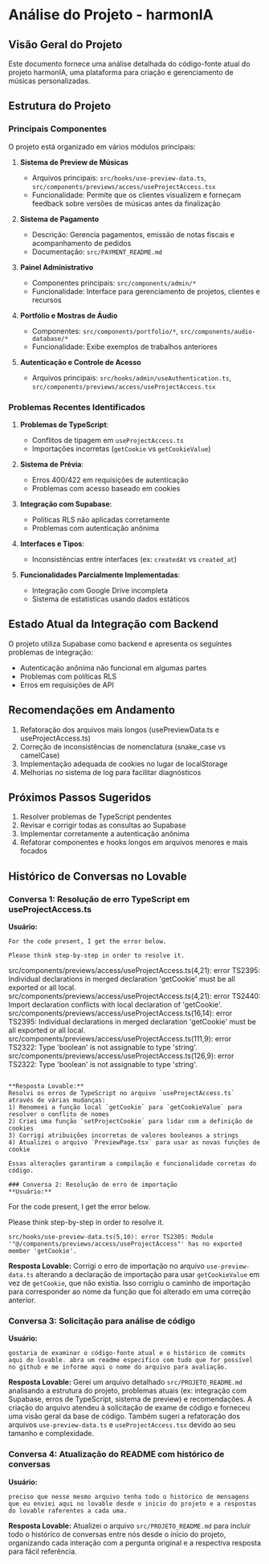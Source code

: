 
# Análise do Projeto - harmonIA

## Visão Geral do Projeto

Este documento fornece uma análise detalhada do código-fonte atual do projeto harmonIA, uma plataforma para criação e gerenciamento de músicas personalizadas.

## Estrutura do Projeto

### Principais Componentes

O projeto está organizado em vários módulos principais:

1. **Sistema de Preview de Músicas**
   - Arquivos principais: `src/hooks/use-preview-data.ts`, `src/components/previews/access/useProjectAccess.tsx`
   - Funcionalidade: Permite que os clientes visualizem e forneçam feedback sobre versões de músicas antes da finalização

2. **Sistema de Pagamento**
   - Descrição: Gerencia pagamentos, emissão de notas fiscais e acompanhamento de pedidos
   - Documentação: `src/PAYMENT_README.md`

3. **Painel Administrativo**
   - Componentes principais: `src/components/admin/*`
   - Funcionalidade: Interface para gerenciamento de projetos, clientes e recursos

4. **Portfólio e Mostras de Áudio**
   - Componentes: `src/components/portfolio/*`, `src/components/audio-database/*`
   - Funcionalidade: Exibe exemplos de trabalhos anteriores

5. **Autenticação e Controle de Acesso**
   - Arquivos principais: `src/hooks/admin/useAuthentication.ts`, `src/components/previews/access/useProjectAccess.tsx`

### Problemas Recentes Identificados

1. **Problemas de TypeScript**:
   - Conflitos de tipagem em `useProjectAccess.ts`
   - Importações incorretas (`getCookie` vs `getCookieValue`)

2. **Sistema de Prévia**:
   - Erros 400/422 em requisições de autenticação
   - Problemas com acesso baseado em cookies

3. **Integração com Supabase**:
   - Políticas RLS não aplicadas corretamente
   - Problemas com autenticação anônima

4. **Interfaces e Tipos**:
   - Inconsistências entre interfaces (ex: `createdAt` vs `created_at`)

5. **Funcionalidades Parcialmente Implementadas**:
   - Integração com Google Drive incompleta
   - Sistema de estatísticas usando dados estáticos

## Estado Atual da Integração com Backend

O projeto utiliza Supabase como backend e apresenta os seguintes problemas de integração:

- Autenticação anônima não funcional em algumas partes
- Problemas com políticas RLS
- Erros em requisições de API

## Recomendações em Andamento

1. Refatoração dos arquivos mais longos (usePreviewData.ts e useProjectAccess.ts)
2. Correção de inconsistências de nomenclatura (snake_case vs camelCase)
3. Implementação adequada de cookies no lugar de localStorage
4. Melhorias no sistema de log para facilitar diagnósticos

## Próximos Passos Sugeridos

1. Resolver problemas de TypeScript pendentes
2. Revisar e corrigir todas as consultas ao Supabase
3. Implementar corretamente a autenticação anônima
4. Refatorar componentes e hooks longos em arquivos menores e mais focados

## Histórico de Conversas no Lovable

### Conversa 1: Resolução de erro TypeScript em useProjectAccess.ts
**Usuário:**
```
For the code present, I get the error below.

Please think step-by-step in order to resolve it.
```
src/components/previews/access/useProjectAccess.ts(4,21): error TS2395: Individual declarations in merged declaration 'getCookie' must be all exported or all local.
src/components/previews/access/useProjectAccess.ts(4,21): error TS2440: Import declaration conflicts with local declaration of 'getCookie'.
src/components/previews/access/useProjectAccess.ts(16,14): error TS2395: Individual declarations in merged declaration 'getCookie' must be all exported or all local.
src/components/previews/access/useProjectAccess.ts(111,9): error TS2322: Type 'boolean' is not assignable to type 'string'.
src/components/previews/access/useProjectAccess.ts(126,9): error TS2322: Type 'boolean' is not assignable to type 'string'.
```

**Resposta Lovable:**
Resolvi os erros de TypeScript no arquivo `useProjectAccess.ts` através de várias mudanças:
1) Renomeei a função local `getCookie` para `getCookieValue` para resolver o conflito de nomes
2) Criei uma função `setProjectCookie` para lidar com a definição de cookies
3) Corrigi atribuições incorretas de valores booleanos a strings
4) Atualizei o arquivo `PreviewPage.tsx` para usar as novas funções de cookie

Essas alterações garantiram a compilação e funcionalidade corretas do código.

### Conversa 2: Resolução de erro de importação
**Usuário:**
```
For the code present, I get the error below.

Please think step-by-step in order to resolve it.
```
src/hooks/use-preview-data.ts(5,10): error TS2305: Module '"@/components/previews/access/useProjectAccess"' has no exported member 'getCookie'.
```

**Resposta Lovable:**
Corrigi o erro de importação no arquivo `use-preview-data.ts` alterando a declaração de importação para usar `getCookieValue` em vez de `getCookie`, que não existia. Isso corrigiu o caminho de importação para corresponder ao nome da função que foi alterado em uma correção anterior.

### Conversa 3: Solicitação para análise de código
**Usuário:**
```
gostaria de examinar o código-fonte atual e o histórico de commits aqui do lovable. abra um readme especifico com tudo que for possível no github e me informe aqui o nome do arquivo para avaliação.
```

**Resposta Lovable:**
Gerei um arquivo detalhado `src/PROJETO_README.md` analisando a estrutura do projeto, problemas atuais (ex: integração com Supabase, erros de TypeScript, sistema de preview) e recomendações. A criação do arquivo atendeu à solicitação de exame de código e forneceu uma visão geral da base de código. Também sugeri a refatoração dos arquivos `use-preview-data.ts` e `useProjectAccess.tsx` devido ao seu tamanho e complexidade.

### Conversa 4: Atualização do README com histórico de conversas
**Usuário:**
```
preciso que nesse mesmo arquivo tenha todo o histórico de mensagens que eu enviei aqui no lovable desde o inicio do projeto e a respostas do lovable raferentes a cada uma.
```

**Resposta Lovable:**
Atualizei o arquivo `src/PROJETO_README.md` para incluir todo o histórico de conversas entre nós desde o início do projeto, organizando cada interação com a pergunta original e a respectiva resposta para fácil referência.

